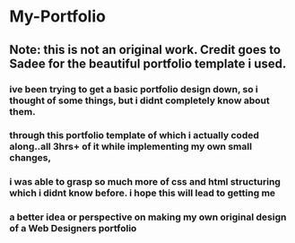 # My-Portfolio
## Note: this is not an original work. Credit goes to Sadee for the beautiful portfolio template i used.
### ive been trying to get a basic portfolio design down, so i thought of some things, but i didnt completely know about them.
### through this portfolio template of which i actually coded along..all 3hrs+ of it while implementing my own small changes,
### i was able to grasp so much more of css and html structuring which i didnt know before. i hope this will lead to getting me 
### a better idea or perspective on making my own original design of a Web Designers portfolio

